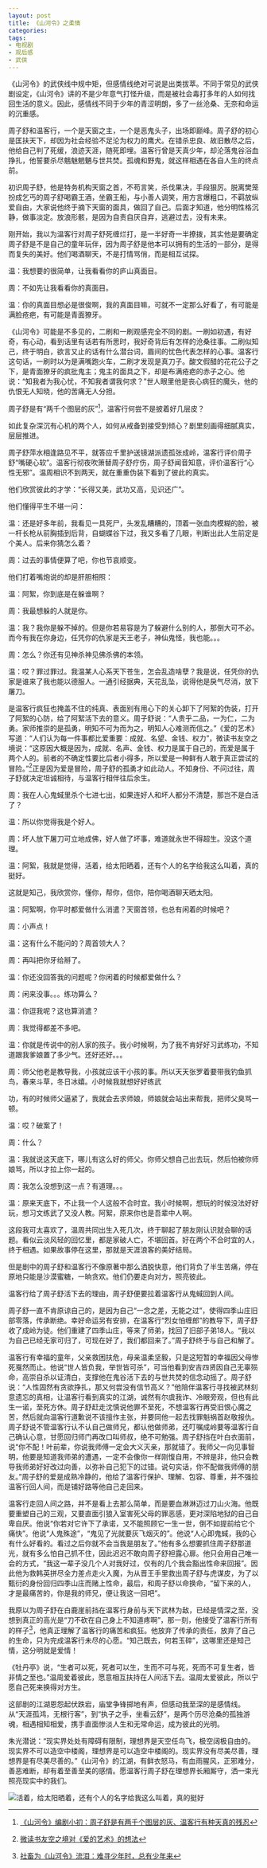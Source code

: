 ```yaml
---
layout: post
title: 《山河令》之柔情
categories: 
tags:
- 电视剧
- 观后感
- 武侠
---
```

《山河令》的武侠线中规中矩，但感情线绝对可说是出类拔萃。不同于常见的武侠剧设定，《山河令》讲的不是少年意气打怪升级，而是被社会毒打多年的人如何找回生活的意义。因此，感情线不同于少年的青涩明朗，多了一丝沧桑、无奈和命运的沉重感。

周子舒和温客行，一个是天窗之主，一个是恶鬼头子，出场即巅峰。周子舒的初心是匡扶天下，却因为社会经验不足沦为权力的鹰犬。在错杀忠良、故旧散尽之后，他给自己判了死缓，浪迹天涯，随死即埋。温客行曾是天真少年，却沦落鬼谷浴血挣扎，他誓要杀尽魑魅魍魉与世共焚。孤魂和野鬼，就这样相遇在各自人生的终点前。

初识周子舒，他是特务机构天窗之首，不苟言笑，杀伐果决，手段狠厉。脱离樊笼扮成乞丐的周子舒喝霸王酒，坐霸王船，与小善人调笑，用方言爆粗口，不羁放纵爱自由，大家说他终于摘下天窗的面具，做回了自己。后面才知道，他分明性格沉静，做事淡定。放浪形骸，是因为自责自厌自弃，逃避过去，没有未来。

刚开始，我以为温客行对周子舒死缠烂打，是一半好奇一半撩拨，其实他是要确定周子舒是不是自己的童年玩伴，因为周子舒是他本可以拥有的生活的一部分，是得而复失的美好。他们喝酒聊天，不是打情骂俏，而是相互试探。

温：我想要的很简单，让我看看你的庐山真面目。

周：不如先让我看看你的真面目。

温：你的真面目想必是很俊啊，我的真面目嘛，可就不一定那么好看了，有可能是满脸疮疤，有可能是青面獠牙。

《山河令》可能是不多见的，二刷和一刷观感完全不同的剧。一刷如初遇，有好奇，有心动，看到话里有话若有所思时，我好奇背后有怎样的沧桑往事。二刷似知己，终于明白，欲言又止的话有什么潜台词，眉间的忧色代表怎样的心事。温客行这句话，一刷时以为是满嘴跑火车，二刷才发现是真刀子。酸文假醋的花花公子之下，是青面獠牙的疯批鬼主；鬼主的面具之下，却是布满疮疤的赤子之心。他说：“知我者为我心忧，不知我者谓我何求？”世人眼里他是丧心病狂的魔头，他的仇恨无人知晓，他的苦痛无人分担。

周子舒是有“两千个图层的灰”[^1]，温客行何尝不是披着好几层皮？

如此复杂深沉有心机的两个人，如何从戒备到接受到倾心？剧里刻画得细腻真实，层层推进。

周子舒萍水相逢路见不平，就答应千里护送镜湖派遗孤张成岭，温客行评价周子舒“嘴硬心软”。温客行彻夜吹箫替周子舒疗伤，周子舒闻音知意，评价温客行“心性无邪”。温周相识不到两天，就在重重伪装下看到了彼此的真实。

他们欣赏彼此的才学：“长得又美，武功又高，见识还广”。

他们懂得平生不堪一问：

温：还是好多年前，我看见一具死尸，头发乱糟糟的，顶着一张血肉模糊的脸，被一杆长枪从前胸插到后背，自蝴蝶谷下过，我又多看了几眼，判断出此人生前定是个美人。后来你猜怎么着？

周：过去的事情便算了吧，你也节哀顺变。

他们打着嘴炮说的却是肝胆相照：

温：阿絮，你到底是在躲谁啊？

周：我最想躲的人就是你。

温：我？我你是躲不掉的。但是你若易容是为了躲避什么别的人，那倒大可不必。而今有我在你身边，任凭你的仇家是天王老子，神仙鬼怪，我也能。。。

周：怎么？你还有见神杀神见佛杀佛的本领。

温：哎？罪过罪过。我温某人心系天下苍生，怎会乱造啥孽？我是说，任凭你的仇家是谁来了我也能以德服人。一通引经据典，天花乱坠，说得他是戾气尽消，放下屠刀。

是温客行疯狂也掩盖不住的纯真、表面别有用心下的关心卸下了阿絮的伪装，打开了阿絮的心防，给了阿絮活下去的意义。周子舒说：“人贵乎二品，一为仁，二为勇。家师推崇的是孤勇，明知不可为而为之，明知人心难测而信之。”《爱的艺术》写道：“人们认为每一件事都比爱重要：成就、名望、金钱、权力”，微读书友空之境说：“这原因大概是因为，成就、名声、金钱、权力是属于自己的，而爱是属于两个人的。前者的不确定性要比后者小得多，所以爱是一种鲜有人敢于真正尝试的冒险。”[^2]正是因为爱是冒险，周子舒的孤勇才如此动人。不知身份、不问过往，周子舒就决定坦诚相待，与温客行相伴往后余生。

周：我在人心鬼蜮里杀个七进七出，如果连好人和坏人都分不清楚，那岂不是白活了？

温：所以你觉得我是个好人。

周：坏人放下屠刀可立地成佛，好人做了坏事，难道就永世不得超生。没这个道理。

温：阿絮，我就是觉得，活着，给太阳晒着，还有个人的名字给我这么叫着，真的挺好。

这就是知己，我欣赏你，懂你，帮你，信你，陪你喝酒聊天晒太阳。

温：阿絮啊，你平时都爱做什么消遣？天窗首领，也总有闲着的时候吧？

周：小声点！

温：这有什么不能问的？周首领大人？

周：再叫把你牙给掰了。

温：你还没回答我的问题呢？你闲着的时候都爱做什么？

周：闲来没事。。。练功算么？

温：你逗我呢？这也算消遣？

周：我觉得都差不多吧。

温：你就是传说中的别人家的孩子。我小时候啊，为了我不肯好好习武练功，不知道跟我爹娘置了多少气。还好还好。。。

周：师父他老是教导我，小孩就应该干小孩的事。所以天天张罗着要带我钓鱼抓鸟，春来斗草，冬日冰嬉。小时候我就想好好练武

功，有的时候师父逼紧了，我就会去求师娘，师娘就会站出来帮我，把师父臭骂一顿。

温：哎？破案了！

周：什么？

温：我就说这天底下，哪儿有这么好的师父。你师父想自己出去玩，然后怕被你师娘骂，所以才拉上你一起的。

周：我怎么没想到这一点？有道理。。。

温：原来天底下，不止我一个人这般不合时宜。我小时候啊，想玩的时候没法好好玩，想习文练武了又没人教。阿絮，原来你也是吾辈中人啊。

这段我可太喜欢了，温周共同出生入死几次，终于聊起了朋友刚认识就会聊的话题。看似云淡风轻的回忆里，都是家破人亡，不堪回首。好在两个不合时宜的人，终于相遇。如果故事停在这里，那就是天涯浪客的美好结局。

但是剧中的周子舒和温客行不像原著中那么洒脱快意，他们背负了半生苦痛，停在原地只能是沙漠蜜糖，一晌贪欢。他们仍要走向对方，照亮彼此。

温客行给了周子舒活下去的理由，周子舒便要拉着温客行从鬼蜮回到人间。

周子舒一直不肯原谅自己的，是因为自己“一念之差，无能之过”，使得四季山庄旧部零落，传承断绝。幸好命运另有安排，在温客行“烈女怕缠郎”的教导下，周子舒收了成岭为徒。他们重建了四季山庄，等来了师弟，找回了旧部子弟18人。“我以为自己已经无家可归了，可现在好了，我们都回来了。”周子舒终于与自己和解了。

温客行有幸福的童年，父亲救困扶危，母亲温柔坚毅，只是这短暂的幸福因父母惨死戛然而止。他说“世人皆负我，举世皆可杀”，可当他看到安吉四贤因自己无辜殒命，高崇自杀以证清白，支撑他在鬼谷活下去的与世共焚的信念动摇了。周子舒说：“人性固然有贪欲挣扎，那又何尝没有信节高义？”他陪伴温客行寻找被武林刻意遗忘的真相，让温客行看到真实的江湖，诚然有尔虞我诈、冷眼旁观，但也有此生一诺，至死方休。周子舒赶走沈慎说他罪不至死，不想温客行再受旧恨心魔之苦，然后就向温客行道歉说不该擅作主张，并要同他一起去找罪魁祸首赵敬报仇。周子舒说不管温客行认不认自己做师兄，都认他做师弟，还叮嘱成岭要等温客行自己确认心意，甘愿回归师门再改口叫师叔，绝不可勉强。周子舒挡在叶白衣面前，说“你不配！叶前辈，你说我师傅一定会大义灭亲，那就错了。我师父一向见事智明，他要是知道我师弟的遭遇，一定不会像你一样刚愎自用，不辨是非，他只会教导我师弟好好改过向善，以弥补自己犯下的过错。说句实话，你不配做我师傅的朋友。”周子舒的爱是成熟冷静的，他给了温客行保护、理解、包容、尊重，并不强拉温客行回人间，而是铺好路等他自己走回来。

温客行走回人间之路，并不是看上去那么简单，而是要血淋淋迈过刀山火海。他既要重塑自己的三观，又要直面引狼入室害死父母的罪恶感，更对深陷地狱的自己自卑自厌。他说“你若对它许下了承诺，又不能照顾它一生一世，倒不如提前给它个痛快”。他说“人鬼殊途”，“鬼见了光就要灰飞烟灭的”。他说“人心即鬼蜮，我的心有什么好看的。看过之后你就不会当我是朋友了。”他有多么想要抓住周子舒那道光，就有多么怕自己抓不住，因此迟迟不敢向周子舒袒露心扉。他只会用自己唯一会的方式，“我这一辈子没几个人对我好过，仅有的几个我会豁出性命来回报”。因此他为救韩英拼尽全力差点走火入魔，为从晋王手里救出周子舒与虎谋皮，为了以甄衍的身份回归四季山庄而赌上性命，最后，和周子舒以命换命，“留下来的人，才是最痛苦的，你是我的师兄，便让我这一回吧”。

我原以为周子舒在白鹿崖前挡在温客行身前与天下武林为敌，已经是情深之至，没想到真正的高光是“刀不砍在自己身上不知道疼啊”，那一刻，他接受了温客行所有的样子[^3]，他真正理解了温客行的痛苦和疯狂。他放弃了传承的责任，放弃了自己的生命，只为完成温客行未尽的心愿。“知己既去，何若玉碎”，这哪里还是知己情，这分明就是爱情！

《牡丹亭》说，“生者可以死，死者可以生，生而不可与死，死而不可复生者，皆非情之至也。”温周爱着彼此，愿意相互扶持在人间活下去。温周太爱彼此，所以宁愿自己死来换得对方生。

这部剧的江湖恩怨起伏跌宕，庙堂争锋掷地有声，但感动我至深的是感情线。从“天涯孤鸿，无根行客”，到“执子之手，坐看云舒”，是两个历尽沧桑的孤独游魂，相遇相知相爱，携手直面惨淡人生和无常命运，成为彼此的光明。

朱光潜说：“现实界处处有障碍有限制，理想界是天空任鸟飞，极空阔极自由的。现实界不可以造空中楼阁，理想界是可以造空中楼阁的。现实界没有尽美尽善，理想界是有尽美尽善的。”《山河令》的江湖，有鲜衣怒马，有血雨腥风，正邪难分，善恶难断，却有着至善至美的感情。愿温客行周子舒在理想界长厢厮守，洒一束光照亮现实中的我们。

![活着，给太阳晒着，还有个人的名字给我这么叫着，真的挺好](/images/2021/03/shanheling_sun.png)


[^1]: [《山河令》编剧小初：周子舒是有两千个图层的灰、温客行有种天真的残忍](https://weibo.com/ttarticle/p/show?id=2309634610089976725607)
[^2]: [微读书友空之境对《爱的艺术》的想法](https://weread.qq.com/wrpage/book/review/239312820_7oTJxzwcE)
[^3]: [社畜为《山河令》流泪：难寻少年时，总有少年来](https://movie.douban.com/review/13342090/)
